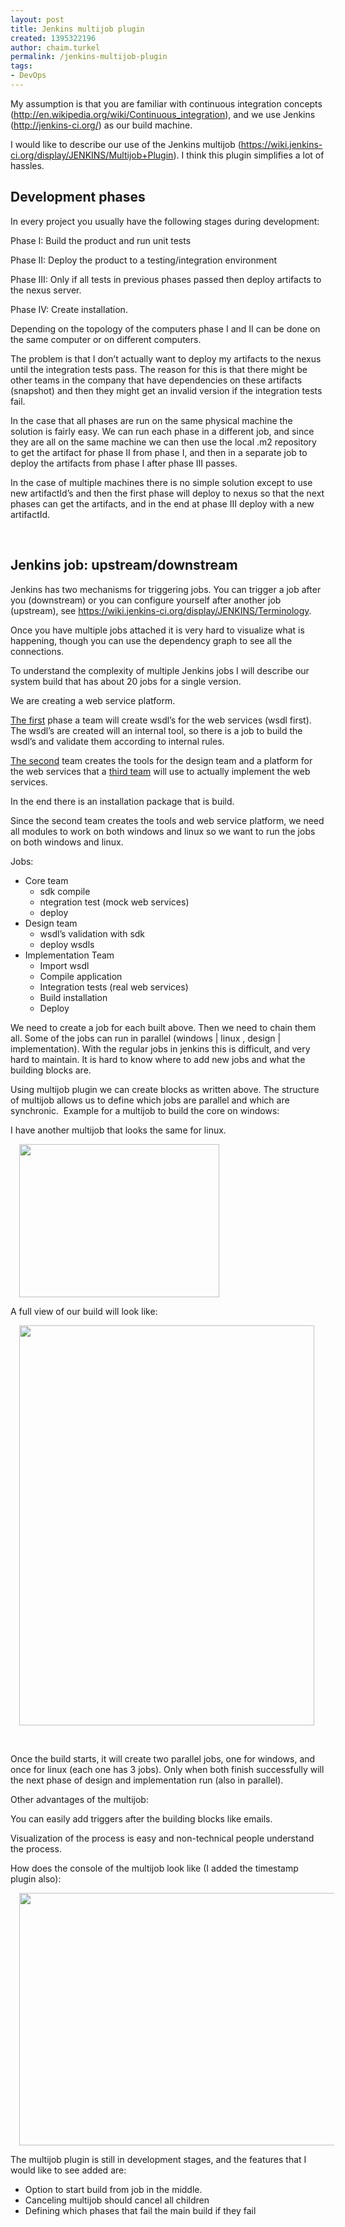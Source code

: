```yaml
---
layout: post
title: Jenkins multijob plugin
created: 1395322196
author: chaim.turkel
permalink: /jenkins-multijob-plugin
tags:
- DevOps
---
```

<p>My assumption is that you are familiar with continuous integration concepts (<a href="http://en.wikipedia.org/wiki/Continuous_integration">http://en.wikipedia.org/wiki/Continuous_integration</a>), and we use Jenkins (<a href="http://jenkins-ci.org/">http://jenkins-ci.org/</a>) as our build machine.</p>

<p>I would like to describe our use of the Jenkins multijob (<a href="https://wiki.jenkins-ci.org/display/JENKINS/Multijob+Plugin">https://wiki.jenkins-ci.org/display/JENKINS/Multijob+Plugin</a>). I think this plugin simplifies a lot of hassles.</p>

<h2>Development phases</h2>

<p>In every project you usually have the following stages during development:</p>

<p>Phase I: Build the product and run unit tests</p>

<p>Phase II: Deploy the product to a testing/integration environment</p>

<p>Phase III: Only if all tests in previous phases passed then deploy artifacts to the nexus server.</p>

<p>Phase IV: Create installation.</p>

<p>Depending on the topology of the computers phase I and II can be done on the same computer or on different computers.</p>

<p>The problem is that I don&rsquo;t actually want to deploy my artifacts to the nexus until the integration tests pass. The reason for this is that there might be other teams in the company that have dependencies on these artifacts (snapshot) and then they might get an invalid version if the integration tests fail.</p>

<p>In the case that all phases are run on the same physical machine the solution is fairly easy. We can run each phase in a different job, and since they are all on the same machine we can then use the local .m2 repository to get the artifact for phase II from phase I, and then in a separate job to deploy the artifacts from phase I after phase III passes.</p>

<p>In the case of multiple machines there is no simple solution except to use new artifactId&rsquo;s and then the first phase will deploy to nexus so that the next phases can get the artifacts, and in the end at phase III deploy with a new artifactId.</p>

<p>&nbsp;</p>

<h2>Jenkins job: upstream/downstream</h2>

<p>Jenkins has two mechanisms for triggering jobs. You can trigger a job after you (downstream) or you can configure yourself after another job (upstream), see <a href="https://wiki.jenkins-ci.org/display/JENKINS/Terminology">https://wiki.jenkins-ci.org/display/JENKINS/Terminology</a>.</p>

<p>Once you have multiple jobs attached it is very hard to visualize what is happening, though you can use the dependency graph to see all the connections.</p>

<p>To understand the complexity of multiple Jenkins jobs I will describe our system build that has about 20 jobs for a single version.</p>

<p>We are creating a web service platform. &nbsp;</p>

<p><u>The first</u> phase a team will create wsdl&rsquo;s for the web services (wsdl first). The wsdl&rsquo;s are created will an internal tool, so there is a job to build the wsdl&rsquo;s and validate them according to internal rules.</p>

<p><u>The second</u> team creates the tools for the design team and a platform for the web services that a <u>third team</u> will use to actually implement the web services.</p>

<p>In the end there is an installation package that is build.</p>

<p>Since the second team creates the tools and web service platform, we need all modules to work on both windows and linux so we want to run the jobs on both windows and linux.</p>

<p>Jobs:</p>

<ul>
	<li>Core team
	<ul>
		<li>sdk compile</li>
		<li>ntegration test (mock web services)</li>
		<li>deploy</li>
	</ul>
	</li>
	<li>Design team
	<ul>
		<li>wsdl&rsquo;s validation with sdk</li>
		<li>deploy wsdls</li>
	</ul>
	</li>
	<li>Implementation Team
	<ul>
		<li>Import wsdl</li>
		<li>Compile application</li>
		<li>Integration tests (real web services)</li>
		<li>Build installation</li>
		<li>Deploy</li>
	</ul>
	</li>
</ul>

<p>We need to create a job for each built above. Then we need to chain them all. Some of the jobs can run in parallel (windows | linux , design | implementation). With the regular jobs in jenkins this is difficult, and very hard to maintain. It is hard to know where to add new jobs and what the building blocks are.</p>

<p>Using multijob plugin we can create blocks as written above. The structure of multijob allows us to define which jobs are parallel and which are synchronic. &nbsp;Example for a multijob to build the core on windows:</p>

<p><!--[if gte vml 1]><v:shapetype
 id="_x0000_t75" coordsize="21600,21600" o:spt="75" o:preferrelative="t"
 path="m@4@5l@4@11@9@11@9@5xe" filled="f" stroked="f">
 <v:stroke joinstyle="miter"/>
 <v:formulas>
  <v:f eqn="if lineDrawn pixelLineWidth 0"/>
  <v:f eqn="sum @0 1 0"/>
  <v:f eqn="sum 0 0 @1"/>
  <v:f eqn="prod @2 1 2"/>
  <v:f eqn="prod @3 21600 pixelWidth"/>
  <v:f eqn="prod @3 21600 pixelHeight"/>
  <v:f eqn="sum @0 0 1"/>
  <v:f eqn="prod @6 1 2"/>
  <v:f eqn="prod @7 21600 pixelWidth"/>
  <v:f eqn="sum @8 21600 0"/>
  <v:f eqn="prod @7 21600 pixelHeight"/>
  <v:f eqn="sum @10 21600 0"/>
 </v:formulas>
 <v:path o:extrusionok="f" gradientshapeok="t" o:connecttype="rect"/>
 <o:lock v:ext="edit" aspectratio="t"/>
</v:shapetype><v:shape id="Picture_x0020_1" o:spid="_x0000_i1026" type="#_x0000_t75"
 style='width:249pt;height:191.25pt;visibility:visible;mso-wrap-style:square'>
 <v:imagedata src="file:///C:\Users\Chaimt\AppData\Local\Temp\msohtmlclip1\01\clip_image001.png"
  o:title=""/>
</v:shape><![endif]--><!--[if !vml]--><!--[endif]--></p>

<p>I have another multijob that looks the same for linux.</p>

<p><a href="http://1.bp.blogspot.com/-laPdzR6y4Ok/UyrpU9lAZCI/AAAAAAAAKpY/rXlkBkOmZgc/s1600/windowsjob.png" imageanchor="1" style="margin-left: 1em; margin-right: 1em;"><img border="0" height="245" src="http://1.bp.blogspot.com/-laPdzR6y4Ok/UyrpU9lAZCI/AAAAAAAAKpY/rXlkBkOmZgc/s1600/windowsjob.png" width="320" /></a></p>

<p>A full view of our build will look like:</p>

<p><a href="http://4.bp.blogspot.com/-_sHXc3OEn0A/UyrpWdzia_I/AAAAAAAAKpk/Q56PL8miPGI/s1600/fulljob.png" imageanchor="1" style="margin-left: 1em; margin-right: 1em;"><img border="0" height="640" src="http://4.bp.blogspot.com/-_sHXc3OEn0A/UyrpWdzia_I/AAAAAAAAKpk/Q56PL8miPGI/s1600/fulljob.png" width="472" /></a></p>

<p>&nbsp;</p>

<p><!--[if gte vml 1]><v:shape
 id="Picture_x0020_4" o:spid="_x0000_i1025" type="#_x0000_t75" style='width:468pt;
 height:634.5pt;visibility:visible;mso-wrap-style:square'>
 <v:imagedata src="file:///C:\Users\Chaimt\AppData\Local\Temp\msohtmlclip1\01\clip_image003.png"
  o:title=""/>
</v:shape><![endif]--><!--[if !vml]--><!--[endif]--></p>

<p>Once the build starts, it will create two parallel jobs, one for windows, and once for linux (each one has 3 jobs). Only when both finish successfully will the next phase of design and implementation run (also in parallel).</p>

<p>Other advantages of the multijob:</p>

<p>You can easily add triggers after the building blocks like emails.</p>

<p>Visualization of the process is easy and non-technical people understand the process.</p>

<p>How does the console of the multijob look like (I added the timestamp plugin also):</p>

<p><a href="http://2.bp.blogspot.com/-ACHUeQHLIcI/UyrrkqxRTFI/AAAAAAAAKps/HfsnPvZq_q0/s1600/console.JPG" imageanchor="1" style="margin-left: 1em; margin-right: 1em;"><img border="0" height="404" src="http://2.bp.blogspot.com/-ACHUeQHLIcI/UyrrkqxRTFI/AAAAAAAAKps/HfsnPvZq_q0/s1600/console.JPG" width="640" /></a></p>

<p><!--[if gte vml 1]><v:shapetype
 id="_x0000_t75" coordsize="21600,21600" o:spt="75" o:preferrelative="t"
 path="m@4@5l@4@11@9@11@9@5xe" filled="f" stroked="f">
 <v:stroke joinstyle="miter"/>
 <v:formulas>
  <v:f eqn="if lineDrawn pixelLineWidth 0"/>
  <v:f eqn="sum @0 1 0"/>
  <v:f eqn="sum 0 0 @1"/>
  <v:f eqn="prod @2 1 2"/>
  <v:f eqn="prod @3 21600 pixelWidth"/>
  <v:f eqn="prod @3 21600 pixelHeight"/>
  <v:f eqn="sum @0 0 1"/>
  <v:f eqn="prod @6 1 2"/>
  <v:f eqn="prod @7 21600 pixelWidth"/>
  <v:f eqn="sum @8 21600 0"/>
  <v:f eqn="prod @7 21600 pixelHeight"/>
  <v:f eqn="sum @10 21600 0"/>
 </v:formulas>
 <v:path o:extrusionok="f" gradientshapeok="t" o:connecttype="rect"/>
 <o:lock v:ext="edit" aspectratio="t"/>
</v:shapetype><v:shape id="Picture_x0020_5" o:spid="_x0000_i1025" type="#_x0000_t75"
 style='width:468pt;height:297.75pt;visibility:visible;mso-wrap-style:square'>
 <v:imagedata src="file:///C:\Users\Chaimt\AppData\Local\Temp\msohtmlclip1\01\clip_image001.png"
  o:title=""/>
</v:shape><![endif]--><!--[if !vml]--><!--[endif]--></p>

<p>The multijob plugin is still in development stages, and the features that I would like to see added are:</p>

<ul>
	<li>Option to start build from job in the middle.</li>
	<li>Canceling multijob should cancel all children</li>
	<li>Defining which phases that fail the main build if they fail</li>
</ul>

